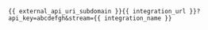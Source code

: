 `{{ external_api_uri_subdomain }}{{ integration_url }}?api_key=abcdefgh&stream={{ integration_name }}`
